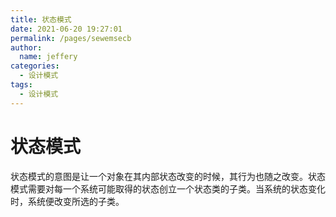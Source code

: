 ```yaml
---
title: 状态模式
date: 2021-06-20 19:27:01
permalink: /pages/sewemsecb
author: 
  name: jeffery
categories: 
  - 设计模式
tags: 
  - 设计模式
---
```


# 状态模式

状态模式的意图是让一个对象在其内部状态改变的时候，其行为也随之改变。状态模式需要对每一个系统可能取得的状态创立一个状态类的子类。当系统的状态变化时，系统便改变所选的子类。